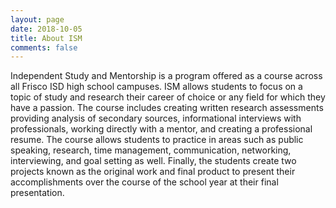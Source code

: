 ```yaml
---
layout: page
date: 2018-10-05
title: About ISM
comments: false
---
```


Independent Study and Mentorship is a program offered as a course across all Frisco ISD high school campuses. ISM allows students to focus on a topic of study and research their career of choice or any field for which they have a passion. The course includes creating written research assessments providing analysis of secondary sources, informational interviews with professionals, working directly with a mentor, and creating a professional resume. The course allows students to practice in areas such as public speaking, research, time management, communication, networking, interviewing, and goal setting as well. Finally, the students create two projects known as the original work and final product to present their accomplishments over the course of the school year at their final presentation.  
